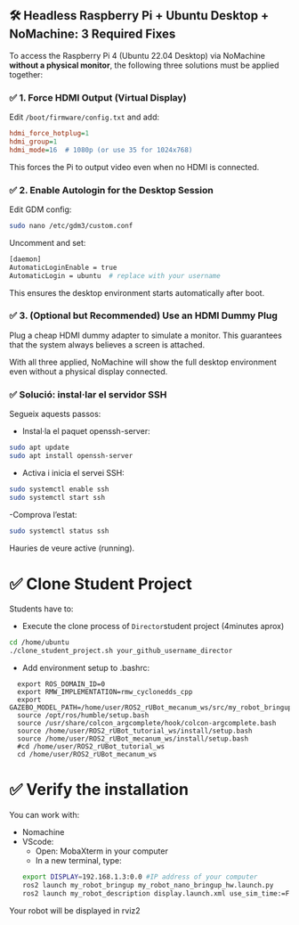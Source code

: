 ## 🛠️ Headless Raspberry Pi + Ubuntu Desktop + NoMachine: 3 Required Fixes

To access the Raspberry Pi 4 (Ubuntu 22.04 Desktop) via NoMachine **without a physical monitor**, the following three solutions must be applied together:

### ✅ 1. Force HDMI Output (Virtual Display)

Edit `/boot/firmware/config.txt` and add:

```ini
hdmi_force_hotplug=1
hdmi_group=1
hdmi_mode=16  # 1080p (or use 35 for 1024x768)
````

This forces the Pi to output video even when no HDMI is connected.

### ✅ 2. Enable Autologin for the Desktop Session
Edit GDM config:

````bash
sudo nano /etc/gdm3/custom.conf
````
Uncomment and set:
```bash
[daemon]
AutomaticLoginEnable = true
AutomaticLogin = ubuntu  # replace with your username
````
This ensures the desktop environment starts automatically after boot.

### ✅ 3. (Optional but Recommended) Use an HDMI Dummy Plug
Plug a cheap HDMI dummy adapter to simulate a monitor. This guarantees that the system always believes a screen is attached.

With all three applied, NoMachine will show the full desktop environment even without a physical display connected.

### ✅ Solució: instal·lar el servidor SSH
Segueix aquests passos:

- Instal·la el paquet openssh-server:

````bash
sudo apt update
sudo apt install openssh-server
````
- Activa i inicia el servei SSH:

````bash
sudo systemctl enable ssh
sudo systemctl start ssh
````
-Comprova l’estat:

```bash
sudo systemctl status ssh
````
Hauries de veure active (running).



# ✅ Clone Student Project

Students have to:
- Execute the clone process of `Director`student project (4minutes aprox)
```bash
cd /home/ubuntu
./clone_student_project.sh your_github_username_director
````
- Add environment setup to .bashrc:
````shell
  export ROS_DOMAIN_ID=0
  export RMW_IMPLEMENTATION=rmw_cyclonedds_cpp
  export GAZEBO_MODEL_PATH=/home/user/ROS2_rUBot_mecanum_ws/src/my_robot_bringup/models:$GAZEBO_MODEL_PATH
  source /opt/ros/humble/setup.bash
  source /usr/share/colcon_argcomplete/hook/colcon-argcomplete.bash
  source /home/user/ROS2_rUBot_tutorial_ws/install/setup.bash
  source /home/user/ROS2_rUBot_mecanum_ws/install/setup.bash
  #cd /home/user/ROS2_rUBot_tutorial_ws
  cd /home/user/ROS2_rUBot_mecanum_ws
  ````
# ✅ Verify the installation
You can work with:
- Nomachine
- VScode:
  - Open: MobaXterm in your computer
  - In a new terminal, type:
  ```bash
  export DISPLAY=192.168.1.3:0.0 #IP address of your computer 
  ros2 launch my_robot_bringup my_robot_nano_bringup_hw.launch.py
  ros2 launch my_robot_description display.launch.xml use_sim_time:=False robot_model:=rubot/rubot_mecanum.urdf
  ```
Your robot will be displayed in rviz2
